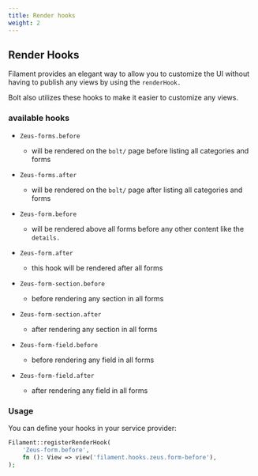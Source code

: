 ```yaml
---
title: Render hooks
weight: 2
---
```


## Render Hooks

Filament provides an elegant way to allow you to customize the UI without having to publish any views by using the `renderHook.`

Bolt also utilizes these hooks to make it easier to customize any views.

### available hooks

- `Zeus-forms.before`
  - will be rendered on the `bolt/` page before listing all categories and forms

- `Zeus-forms.after`
  - will be rendered on the `bolt/` page after listing all categories and forms

- `Zeus-form.before`
  - will be rendered above all forms before any other content like the `details.`

- `Zeus-form.after`
  - this hook will be rendered after all forms

- `Zeus-form-section.before`
  - before rendering any section in all forms

- `Zeus-form-section.after`
  - after rendering any section in all forms

- `Zeus-form-field.before`
  - before rendering any field in all forms

- `Zeus-form-field.after`
  - after rendering any field in all forms


### Usage

You can define your hooks in your service provider:

```php
Filament::registerRenderHook(
    'Zeus-form.before',
    fn (): View => view('filament.hooks.zeus.form-before'),
);
```
